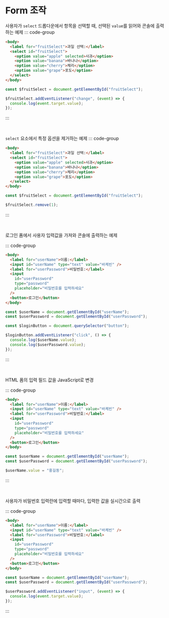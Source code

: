# Form 조작

사용자가 `select` 드롭다운에서 항목을 선택할 때, 선택된 `value`를 읽어와 콘솔에 출력하는 예제
::: code-group

```html [HTML]
<body>
  <label for="fruitSelect">과일 선택:</label>
  <select id="fruitSelect">
    <option value="apple" selected>사과</option>
    <option value="banana">바나나</option>
    <option value="cherry">체리</option>
    <option value="grape">포도</option>
  </select>
</body>
```

```js [JS]
const $fruitSelect = document.getElementById("fruitSelect");

$fruitSelect.addEventListener("change", (event) => {
  console.log(event.target.value);
});
```

:::

<br>

`select` 요소에서 특정 옵션을 제거하는 예제
::: code-group

```html [HTML]
<body>
  <label for="fruitSelect">과일 선택:</label>
  <select id="fruitSelect">
    <option value="apple" selected>사과</option>
    <option value="banana">바나나</option>
    <option value="cherry">체리</option>
    <option value="grape">포도</option>
  </select>
</body>
```

```js [JS]
const $fruitSelect = document.getElementById("fruitSelect");

$fruitSelect.remove(1);
```

:::

<br>

로그인 폼에서 사용자 입력값을 가져와 콘솔에 출력하는 예제

::: code-group

```html [HTML]
<body>
  <label for="userName">이름:</label>
  <input id="userName" type="text" value="바켸빈" />
  <label for="userPassword">비밀번호:</label>
  <input
    id="userPassword"
    type="password"
    placeholder="비밀번호를 입력하세요"
  />
  <button>로그인</button>
</body>
```

```js [JS]
const $userName = document.getElementById("userName");
const $userPassword = document.getElementById("userPassword");

const $loginButton = document.querySelector("button");

$loginButton.addEventListener("click", () => {
  console.log($userName.value);
  console.log($userPassword.value);
});
```

:::

<br>

HTML 폼의 입력 필드 값을 JavaScript로 변경

::: code-group

```html [HTML]
<body>
  <label for="userName">이름:</label>
  <input id="userName" type="text" value="바켸빈" />
  <label for="userPassword">비밀번호:</label>
  <input
    id="userPassword"
    type="password"
    placeholder="비밀번호를 입력하세요"
  />
  <button>로그인</button>
</body>
```

```js [JS]
const $userName = document.getElementById("userName");
const $userPassword = document.getElementById("userPassword");

$userName.value = "홍길동";
```

:::

<br>

사용자가 비밀번호 입력란에 입력할 때마다, 입력한 값을 실시간으로 출력

::: code-group

```html [HTML]
<body>
  <label for="userName">이름:</label>
  <input id="userName" type="text" value="바켸빈" />
  <label for="userPassword">비밀번호:</label>
  <input
    id="userPassword"
    type="password"
    placeholder="비밀번호를 입력하세요"
  />
  <button>로그인</button>
</body>
```

```js [JS]
const $userName = document.getElementById("userName");
const $userPassword = document.getElementById("userPassword");

$userPassword.addEventListener("input", (event) => {
  console.log(event.target.value);
});
```

:::
